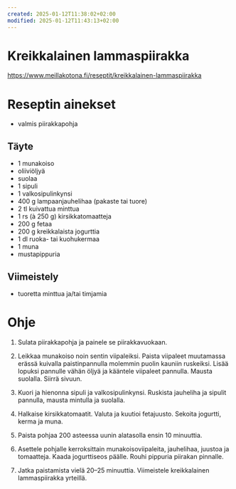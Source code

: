 ```yaml
---
created: 2025-01-12T11:38:02+02:00
modified: 2025-01-12T11:43:13+02:00
---
```


# Kreikkalainen lammaspiirakka

https://www.meillakotona.fi/reseptit/kreikkalainen-lammaspiirakka

# Reseptin ainekset

- valmis piirakkapohja

## Täyte
- 1 munakoiso
- oliiviöljyä
- suolaa
- 1 sipuli
- 1 valkosipulinkynsi
- 400 g lampaanjauhelihaa (pakaste tai tuore)
- 2 tl kuivattua minttua
- 1 rs (à 250 g) kirsikkatomaatteja
- 200 g fetaa 
- 200 g kreikkalaista jogurttia
- 1 dl ruoka- tai kuohukermaa
- 1 muna
- mustapippuria

## Viimeistely
- tuoretta minttua ja/tai timjamia

# Ohje

1. Sulata piirakkapohja ja painele se piirakkavuokaan. 

1. Leikkaa munakoiso noin sentin viipaleiksi. Paista viipaleet muutamassa erässä kuivalla paistinpannulla molemmin puolin kauniin ruskeiksi. Lisää lopuksi pannulle vähän öljyä ja kääntele viipaleet pannulla. Mausta suolalla. Siirrä sivuun.

1. Kuori ja hienonna sipuli ja valkosipulinkynsi. Ruskista jauheliha ja sipulit pannulla, mausta mintulla ja suolalla.

1. Halkaise kirsikkatomaatit. Valuta ja kuutioi fetajuusto. Sekoita jogurtti, kerma ja muna.

1. Paista pohjaa 200 asteessa uunin alatasolla ensin 10 minuuttia.

1. Asettele pohjalle kerroksittain munakoisoviipaleita, jauhelihaa, juustoa ja tomaatteja. Kaada jogurttiseos päälle. Rouhi pippuria piirakan pinnalle.

1. Jatka paistamista vielä 20–25 minuuttia. Viimeistele kreikkalainen lammaspiirakka yrteillä.
